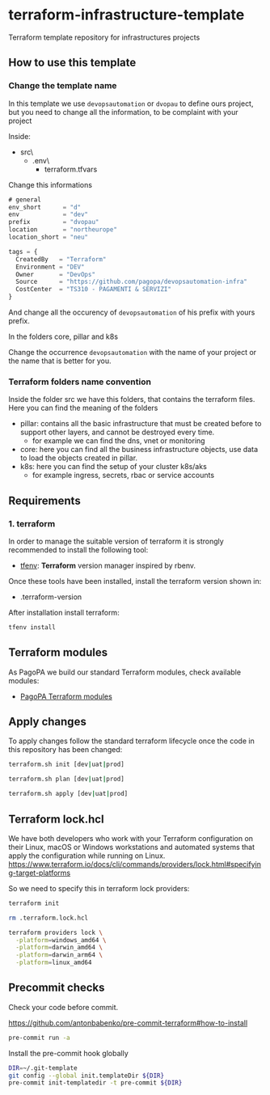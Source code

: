 # terraform-infrastructure-template

Terraform template repository for infrastructures projects

## How to use this template

### Change the template name

In this template we use `devopsautomation` or `dvopau` to define ours project, but you need to change all the information, to be complaint with your project

Inside:

* src\
  * .env\
    * terraform.tfvars

Change this informations

```ts
# general
env_short      = "d"
env            = "dev"
prefix         = "dvopau"
location       = "northeurope"
location_short = "neu"

tags = {
  CreatedBy   = "Terraform"
  Environment = "DEV"
  Owner       = "DevOps"
  Source      = "https://github.com/pagopa/devopsautomation-infra"
  CostCenter  = "TS310 - PAGAMENTI & SERVIZI"
}
```

And change all the occurency of `devopsautomation` of his prefix with yours prefix.

In the folders core, pillar and k8s

Change the occurrence `devopsautomation` with the name of your project or the name that is better for you.

### Terraform folders name convention

Inside the folder src we have this folders, that contains the terraform files. Here you can find the meaning of the folders

* pillar: contains all the basic infrastructure that must be created before to support other layers, and cannot be destroyed every time.
  * for example we can find the dns, vnet or monitoring
* core: here you can find all the business infrastructure objects, use data to load the objects created in pillar.
* k8s: here you can find the setup of your cluster k8s/aks
  * for example ingress, secrets, rbac or service accounts

## Requirements

### 1. terraform

In order to manage the suitable version of terraform it is strongly recommended to install the following tool:

* [tfenv](https://github.com/tfutils/tfenv): **Terraform** version manager inspired by rbenv.

Once these tools have been installed, install the terraform version shown in:

* .terraform-version

After installation install terraform:

```sh
tfenv install
```

## Terraform modules

As PagoPA we build our standard Terraform modules, check available modules:

* [PagoPA Terraform modules](https://github.com/search?q=topic%3Aterraform-modules+org%3Apagopa&type=repositories)

## Apply changes

To apply changes follow the standard terraform lifecycle once the code in this repository has been changed:

```sh
terraform.sh init [dev|uat|prod]

terraform.sh plan [dev|uat|prod]

terraform.sh apply [dev|uat|prod]
```

## Terraform lock.hcl

We have both developers who work with your Terraform configuration on their Linux, macOS or Windows workstations and automated systems that apply the configuration while running on Linux.
<https://www.terraform.io/docs/cli/commands/providers/lock.html#specifying-target-platforms>

So we need to specify this in terraform lock providers:

```sh
terraform init

rm .terraform.lock.hcl

terraform providers lock \
  -platform=windows_amd64 \
  -platform=darwin_amd64 \
  -platform=darwin_arm64 \
  -platform=linux_amd64
```

## Precommit checks

Check your code before commit.

<https://github.com/antonbabenko/pre-commit-terraform#how-to-install>

```sh
pre-commit run -a
```

Install the pre-commit hook globally

```sh
DIR=~/.git-template
git config --global init.templateDir ${DIR}
pre-commit init-templatedir -t pre-commit ${DIR}
```
